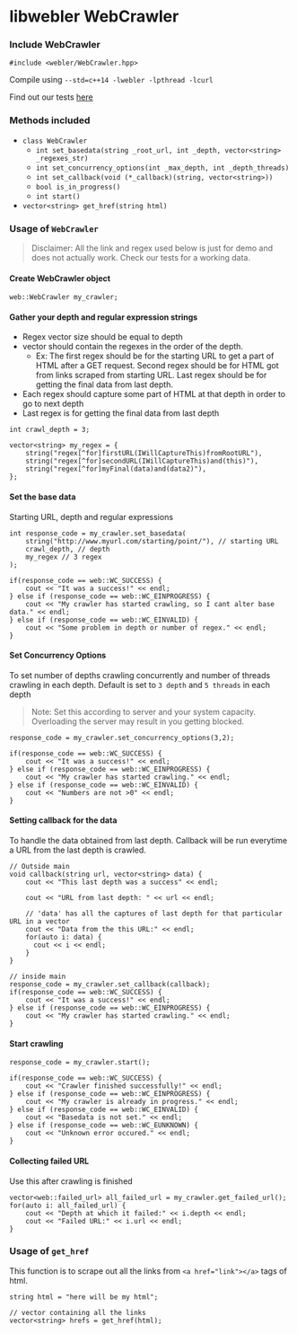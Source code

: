 # libwebler WebCrawler

### Include WebCrawler
``` #include <webler/WebCrawler.hpp> ```

Compile using ```--std=c++14 -lwebler -lpthread -lcurl```

Find out our tests [here](https://github.com/thecodesome/libwebler/blob/master/docs/tests.md)

### Methods included
* `class WebCrawler`
  * `int set_basedata(string _root_url, int _depth, vector<string> _regexes_str)`
  * `int set_concurrency_options(int _max_depth, int _depth_threads)`
  * `int set_callback(void (*_callback)(string, vector<string>))`
  * `bool is_in_progress()`
  * `int start()`
* `vector<string> get_href(string html)`

### Usage of `WebCrawler`
> Disclaimer: All the link and regex used below is just for demo and does not actually work. Check our tests for a working data.

#### Create WebCrawler object

```
web::WebCrawler my_crawler;
```

#### Gather your depth and regular expression strings
* Regex vector size should be equal to depth
* vector should contain the regexes in the order of the depth.
  * Ex: The first regex should be for the starting URL to get a part of HTML after a GET request. Second regex should be for HTML got from links scraped from starting URL. Last regex should be for getting the final data from last depth.
* Each regex should capture some part of HTML at that depth in order to go to next depth
* Last regex is for getting the final data from last depth

```
int crawl_depth = 3;

vector<string> my_regex = {
    string("regex[^for]firstURL(IWillCaptureThis)fromRootURL"),
    string("regex[^for]secondURL(IWillCaptureThis)and(this)"),
    string("regex[^for]myFinal(data)and(data2)"),
};
```

#### Set the base data
Starting URL, depth and regular expressions
```
int response_code = my_crawler.set_basedata(
    string("http://www.myurl.com/starting/point/"), // starting URL
    crawl_depth, // depth
    my_regex // 3 regex
);

if(response_code == web::WC_SUCCESS) {
    cout << "It was a success!" << endl;
} else if (response_code == web::WC_EINPROGRESS) {
    cout << "My crawler has started crawling, so I cant alter base data." << endl;
} else if (response_code == web::WC_EINVALID) {
    cout << "Some problem in depth or number of regex." << endl;
}
```

#### Set Concurrency Options
To set number of depths crawling concurrently and number of threads crawling in each depth. Default is set to `3 depth` and `5 threads` in each depth
> Note: Set this according to server and your system capacity. Overloading the server may result in you getting blocked.

```
response_code = my_crawler.set_concurrency_options(3,2);

if(response_code == web::WC_SUCCESS) {
    cout << "It was a success!" << endl;
} else if (response_code == web::WC_EINPROGRESS) {
    cout << "My crawler has started crawling." << endl;
} else if (response_code == web::WC_EINVALID) {
    cout << "Numbers are not >0" << endl;
}
```

#### Setting callback for the data
To handle the data obtained from last depth. Callback will be run everytime a URL from the last depth is crawled.

```
// Outside main
void callback(string url, vector<string> data) {
    cout << "This last depth was a success" << endl;

    cout << "URL from last depth: " << url << endl;

    // 'data' has all the captures of last depth for that particular URL in a vector
    cout << "Data from the this URL:" << endl;
    for(auto i: data) {
      cout << i << endl;
    }
}

// inside main
response_code = my_crawler.set_callback(callback);
if(response_code == web::WC_SUCCESS) {
    cout << "It was a success!" << endl;
} else if (response_code == web::WC_EINPROGRESS) {
    cout << "My crawler has started crawling." << endl;
}
```
#### Start crawling
```
response_code = my_crawler.start();

if(response_code == web::WC_SUCCESS) {
    cout << "Crawler finished successfully!" << endl;
} else if (response_code == web::WC_EINPROGRESS) {
    cout << "My crawler is already in progress." << endl;
} else if (response_code == web::WC_EINVALID) {
    cout << "Basedata is not set." << endl;
} else if (response_code == web::WC_EUNKNOWN) {
    cout << "Unknown error occured." << endl;
}
```

#### Collecting failed URL
Use this after crawling is finished
```
vector<web::failed_url> all_failed_url = my_crawler.get_failed_url();
for(auto i: all_failed_url) {
    cout << "Depth at which it failed:" << i.depth << endl;
    cout << "Failed URL:" << i.url << endl;
}
```
### Usage of `get_href`
This function is to scrape out all the links from `<a href="link"></a>` tags of html.
```
string html = "here will be my html";

// vector containing all the links
vector<string> hrefs = get_href(html);
```

